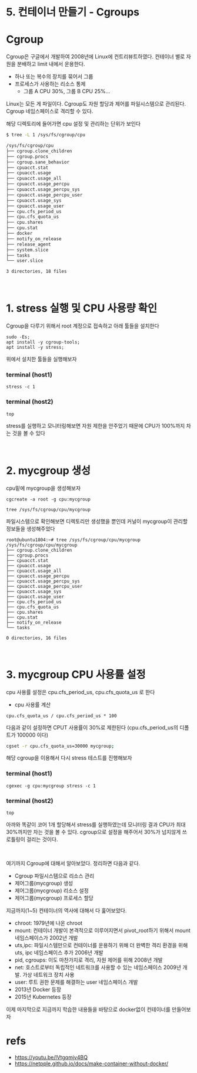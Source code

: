 # 5. 컨테이너 만들기 - Cgroups
# Cgroup
Cgroup은 구글에서 개발하여 2008년에 Linux에 컨트리뷰트하였다. 컨테이너 별로 자원을 분배하고 limit 내에서 운용한다. 
- 하나 또는 복수의 장치를 묶어서 그룹
- 프로세스가 사용하는 리소스 통제
	- 그룹 A CPU 30%, 그룹 B CPU 25%...

Linux는 모든 게 파일이다. Cgroup도 자원 할당과 제어를 파일시스템으로 관리된다. Cgroup 네임스페이스로 격리할 수 있다.

해당 디렉토리에 들어가면 cpu 설정 및 관리하는 단위가 보인다
```zsh
$ tree -L 1 /sys/fs/cgroup/cpu

/sys/fs/cgroup/cpu
├── cgroup.clone_children
├── cgroup.procs
├── cgroup.sane_behavior
├── cpuacct.stat
├── cpuacct.usage
├── cpuacct.usage_all
├── cpuacct.usage_percpu
├── cpuacct.usage_percpu_sys
├── cpuacct.usage_percpu_user
├── cpuacct.usage_sys
├── cpuacct.usage_user
├── cpu.cfs_period_us
├── cpu.cfs_quota_us
├── cpu.shares
├── cpu.stat
├── docker
├── notify_on_release
├── release_agent
├── system.slice
├── tasks
└── user.slice

3 directories, 18 files
```

<br>

# 1. stress 실행 및 CPU 사용량 확인
Cgroup을 다루기 위해서 root 계정으로 접속하고 아래 툴들을 설치한다
```
sudo -Es;
apt install -y cgroup-tools;
apt install -y stress;
```

위에서 설치한 툴들을 실행해보자

### terminal (host1)
```
stress -c 1
```

### terminal (host2)
```
top
```

stress를 실행하고 모니터링해보면 자원 제한을 안주었기 때문에 CPU가 100%까지 차는 것을 볼 수 있다

<br>

# 2. mycgroup 생성
cpu밑에 mycgroup을 생성해보자
```
cgcreate -a root -g cpu:mycgroup

tree /sys/fs/cgroup/cpu/mycgroup
```

파일시스템으로 확인해보면 디렉토리만 생성했을 뿐인데 커널이 mycgroup이 관리할 정보들을 생성해주었다
```
root@ubuntu1804:~# tree /sys/fs/cgroup/cpu/mycgroup
/sys/fs/cgroup/cpu/mycgroup
├── cgroup.clone_children
├── cgroup.procs
├── cpuacct.stat
├── cpuacct.usage
├── cpuacct.usage_all
├── cpuacct.usage_percpu
├── cpuacct.usage_percpu_sys
├── cpuacct.usage_percpu_user
├── cpuacct.usage_sys
├── cpuacct.usage_user
├── cpu.cfs_period_us
├── cpu.cfs_quota_us
├── cpu.shares
├── cpu.stat
├── notify_on_release
└── tasks

0 directories, 16 files
```

<br>

# 3. mycgroup CPU 사용률 설정
cpu 사용률 설정은 cpu.cfs_period_us, cpu.cfs_quota_us 로 한다
- cpu 사용률 계산
```
cpu.cfs_quota_us / cpu.cfs_period_us * 100
```

다음과 같이 설정하면 CPUT 사용률이 30%로 제한된다 (cpu.cfs_period_us의 디폴트가 100000 이다)
```zsh
cgset -r cpu.cfs_quota_us=30000 mycgroup;
```

해당 cgroup을 이용해서 다시 stress 테스트를 진행해보자 
### terminal (host1)
```
cgexec -g cpu:mycgroup stress -c 1
```

### terminal (host2)
```
top
```

아까와 똑같이 코어 1개 할당해서 stress를 실행하였는데 모니터링 결과 CPU가 최대 30%까지만 차는 것을 볼 수 있다. cgroup으로 설정을 해주어서 30%가 넘지않게 쓰로틀링이 걸리는 것이다.

<br>


여기까지 Cgroup에 대해서 알아보았다. 정리하면 다음과 같다.
- Cgroup 파일시스템으로 리소스 관리
- 제어그룹(mycgroup) 생성
- 제어그룹(mycgroup) 리소스 설정
- 제어그룹(mycgroup) 프로세스 할당


지금까지(1~5) 컨테이너의 역사에 대해서 다 훑어보았다. 
- chroot: 1979년에 나온 chroot
- mount: 컨테이너 개발이 본격적으로 이루어지면서 pivot_root하기 위해서 mount 네임스페이스가 2002년 개발
- uts,ipc: 파일시스템만으로 컨테이너를 운용하기 위해 더 완벽한 격리 환경을 위해 uts, ipc 네임스페이스 추가 2006년 개발
- pid, cgroups: 이도 마찬가지로 격리, 자원 제어를 위해 2008년 개발 
- net: 호스트로부터 독립적인 네트워크를 사용할 수 있는 네임스페이스 2009년 개발. 가상 네트워크 장치 사용
- user: 루트 권한 문제를 해결하는 user 네임스페이스 개발 
- 2013년 Docker 등장 
- 2015년 Kubernetes 등장 

이제 마지막으로 지금까지 학습한 내용들을 바탕으로 docker없이 컨테이너를 만들어보자


# refs
- https://youtu.be/lVtgqmjv4BQ
- https://netpple.github.io/docs/make-container-without-docker/